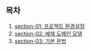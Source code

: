 ## 목차

1. [section-01: 프로젝트 환경설정](https://github.com/yoon-youngjin/SSS/blob/main/querydsl/doc/section-01.md)
2. [section-02: 예제 도메인 모델](https://github.com/yoon-youngjin/SSS/blob/main/querydsl/doc/section-02.md)
3. [section-03: 기본 문법](https://github.com/yoon-youngjin/SSS/blob/main/querydsl/doc/section-03.md)

